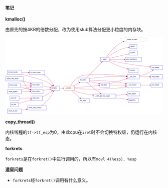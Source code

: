 #### 笔记

**kmalloc()**

由原先的按4KB的倍数分配，改为使用slub算法分配更小粒度的内存块。

![svg1](../lab4_fig/svg1.svg)

**copy_thread()**

内核线程的`tf->tf_esp`为0，由此cpu在`iret`时不会切换特权级，仍运行在内核态。

**forkrets**

`forkrets`是在`forkret()`中进行调用的，所以有`movl 4(%esp), %esp`

**遗留问题**

- `forkrets`经`forkret()`调用有什么意义。
